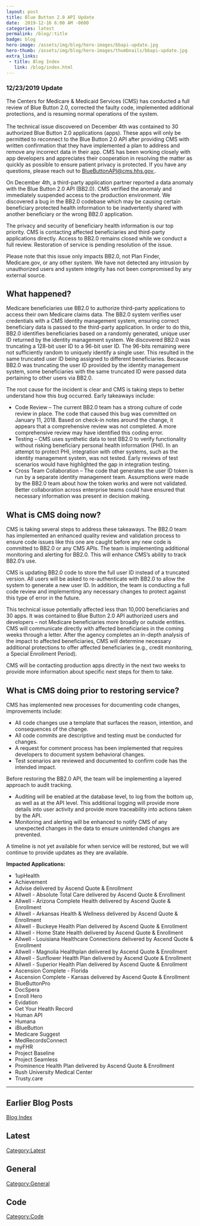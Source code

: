 ```yaml
---
layout: post
title: Blue Button 2.0 API Update
date:  2019-12-16 6:00 AM -0600
categories: latest
permalink: /blog/:title
badge: blog
hero-image: /assets/img/blog/hero-images/bbapi-update.jpg
hero-thumb: /assets/img/blog/hero-images/thumbnails/bbapi-update.jpg
extra_links:
 - title: Blog Index
   link: /blog/index.html
---
```


<div class="ds-c-alert ds-c-alert--warn">
    <div class="ds-c-alert__body">
      <h3 class="ds-c-alert__heading">12/23/2019 Update</h3>
      <p class="ds-c-alert__text">
			The Centers for Medicare & Medicaid Services (CMS) has conducted a full review of Blue Button 2.0, corrected the faulty code, implemented additional protections, and is resuming normal operations of the system.  
			<br />
			<br />
			The technical issue discovered on December 4th was contained to 30 authorized Blue Button 2.0 applications (apps). These apps will only be permitted to reconnect to the Blue Button 2.0 API after providing CMS with written confirmation that they have implemented a plan to address and remove any incorrect data in their app.  CMS has been working closely with app developers and appreciates their cooperation in resolving the matter as quickly as possible to ensure patient privacy is protected.  If you have any questions, please reach out to <a href="mailto:BlueButtonAPI@cms.hhs.gov">BlueButtonAPI@cms.hhs.gov,</a>.  
      </p>
    </div>
  </div>

On December 4th, a third-party application partner reported a data anomaly with the Blue Button 2.0 API (BB2.0). CMS verified the anomaly and immediately suspended access to the production environment. We discovered a bug in the BB2.0 codebase which may be causing certain beneficiary protected health information to be inadvertently shared with another beneficiary or the wrong BB2.0 application. 

The privacy and security of beneficiary health information is our top priority. CMS is contacting affected beneficiaries and third-party applications directly. Access to BB2.0 remains closed while we conduct a full review. Restoration of service is pending resolution of the issue. 

Please note that this issue only impacts BB2.0, not Plan Finder, Medicare.gov, or any other system. We have not detected any intrusion by unauthorized users and system integrity has not been compromised by any external source.

## What happened?

Medicare beneficiaries use BB2.0 to authorize third-party applications to access their own Medicare claims data. The BB2.0 system verifies user credentials with a CMS identity management system, ensuring correct beneficiary data is passed to the third-party application. In order to do this, BB2.0 identifies beneficiaries based on a randomly generated, unique user ID returned by the identity management system. We discovered BB2.0 was truncating a 128-bit user ID to a 96-bit user ID. The 96-bits remaining were not sufficiently random to uniquely identify a single user. This resulted in the same truncated user ID being assigned to different beneficiaries. Because BB2.0 was truncating the user ID provided by the identity management system, some beneficiaries with the same truncated ID were passed data pertaining to other users via BB2.0.

The root cause for the incident is clear and CMS is taking steps to better understand how this bug occurred. Early takeaways include:
- Code Review – The current BB2.0 team has a strong culture of code review in place. The code that caused this bug was committed on January 11, 2018. Based on check-in notes around the change, it appears that a comprehensive review was not completed. A more comprehensive review may have identified this coding error.  
- Testing – CMS uses synthetic data to test BB2.0 to verify functionality without risking beneficiary personal health information (PHI). In an attempt to protect PHI, integration with other systems, such as the identity management system, was not tested. Early reviews of test scenarios would have highlighted the gap in integration testing.  
- Cross Team Collaboration – The code that generates the user ID token is run by a separate identity management team. Assumptions were made by the BB2.0 team about how the token works and were not validated. Better collaboration across enterprise teams could have ensured that necessary information was present in decision making.

## What is CMS doing now? 

CMS is taking several steps to address these takeaways. The BB2.0 team has implemented an enhanced quality review and validation process to ensure code issues like this one are caught before any new code is committed to BB2.0 or any CMS APIs. The team is implementing additional monitoring and alerting for BB2.0.  This will enhance CMS’s ability to track BB2.0’s use.

CMS is updating BB2.0 code to store the full user ID instead of a truncated version. All users will be asked to re-authenticate with BB2.0 to allow the system to generate a new user ID. In addition, the team is conducting a full code review and implementing any necessary changes to protect against this type of error in the future. 

This technical issue potentially affected less than 10,000 beneficiaries and 30 apps. It was contained to Blue Button 2.0 API authorized users and developers – not Medicare beneficiaries more broadly or outside entities. CMS will communicate directly with affected beneficiaries in the coming weeks through a letter. After the agency completes an in-depth analysis of the impact to affected beneficiaries, CMS will determine necessary additional protections to offer affected beneficiaries (e.g., credit monitoring, a Special Enrollment Period).

CMS will be contacting production apps directly in the next two weeks to provide more information about specific next steps for them to take.   

## What is CMS doing prior to restoring service? 

CMS has implemented new processes for documenting code changes, improvements include:
- All code changes use a template that surfaces the reason, intention, and consequences of the change.
- All code commits are descriptive and testing must be conducted for changes.
- A request for comment process has been implemented that requires developers to document system behavioral changes.
- Test scenarios are reviewed and documented to confirm code has the intended impact.

Before restoring the BB2.0 API, the team will be implementing a layered approach to audit tracking.
- Auditing will be enabled at the database level, to log from the bottom up, as well as at the API level. This additional logging will provide more details into user activity and provide more traceability into actions taken by the API. 
- Monitoring and alerting will be enhanced to notify CMS of any unexpected changes in the data to ensure unintended changes are prevented. 

A timeline is not yet available for when service will be restored, but we will continue to provide updates as they are available.

**Impacted Applications:**
- 1upHealth
- Achievement
- Advise delivered by Ascend Quote & Enrollment
- Allwell - Absolute Total Care delivered by Ascend Quote & Enrollment
- Allwell - Arizona Complete Health delivered by Ascend Quote & Enrollment
- Allwell - Arkansas Health & Wellness delivered by Ascend Quote & Enrollment
- Allwell - Buckeye Health Plan delivered by Ascend Quote & Enrollment
- Allwell - Home State Health delivered by Ascend Quote & Enrollment
- Allwell - Louisiana Healthcare Connections delivered by Ascend Quote & Enrollment
- Allwell - Magnolia Healthplan delivered by Ascend Quote & Enrollment
- Allwell - Sunflower Health Plan delivered by Ascend Quote & Enrollment
- Allwell - Superior Health Plan delivered by Ascend Quote & Enrollment
- Ascension Complete - Florida
- Ascension Complete - Kansas delivered by Ascend Quote & Enrollment
- BlueButtonPro
- DocSpera
- Enroll Hero
- Evidation
- Get Your Health Record
- Human API
- Humana
- iBlueButton
- Medicare Suggest
- MedRecordsConnect
- myFHR
- Project Baseline
- Project Seamless
- Prominence Health Plan delivered by Ascend Quote & Enrollment
- Rush University Medical Center
- Trusty.care

---
## Earlier Blog Posts

[Blog Index](/blog/)

## Latest
[Category:Latest](/blog/category/latest.html)

## General
[Category:General](/blog/category/general.html)

## Code
[Category:Code](/blog/category/code.html)
